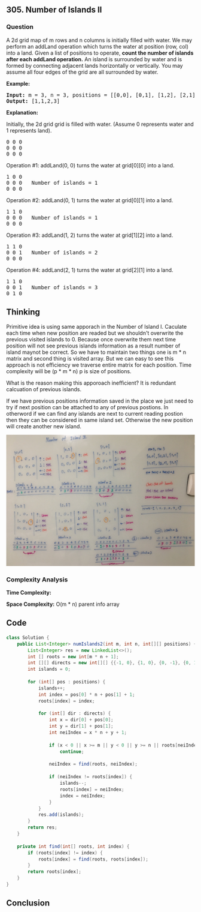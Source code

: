 <h2>305. Number of Islands II</h2>
<h3>Question</h3>

A 2d grid map of m rows and n columns is initially filled with water. We may perform an addLand operation which turns the water at position (row, col) into a land. Given a list of positions to operate, **count the number of islands after each addLand operation.** An island is surrounded by water and is formed by connecting adjacent lands horizontally or vertically. You may assume all four edges of the grid are all surrounded by water.

**Example:**
<pre>
<b>Input:</b> m = 3, n = 3, positions = [[0,0], [0,1], [1,2], [2,1]]
<b>Output:</b> [1,1,2,3]
</pre>

**Explanation:**

Initially, the 2d grid grid is filled with water. (Assume 0 represents water and 1 represents land).
<pre>
0 0 0
0 0 0
0 0 0
</pre>
Operation #1: addLand(0, 0) turns the water at grid[0][0] into a land.  
<pre>
1 0 0
0 0 0   Number of islands = 1
0 0 0
</pre>
Operation #2: addLand(0, 1) turns the water at grid[0][1] into a land.
<pre>
1 1 0
0 0 0   Number of islands = 1
0 0 0
</pre>
Operation #3: addLand(1, 2) turns the water at grid[1][2] into a land.
<pre>
1 1 0
0 0 1   Number of islands = 2
0 0 0
</pre>
Operation #4: addLand(2, 1) turns the water at grid[2][1] into a land.
<pre>
1 1 0
0 0 1   Number of islands = 3
0 1 0
</pre>

<h2>Thinking</h2>

Primitive idea is using same apporach in the Number of Island I. Caculate each time when new position are readed but we shouldn't overwrite the previous visited islands to 0.
Because once overwrite them next time position will not see previous islands information as a result number of island maynot be correct.  So we have to maintain two things one is m * n matrix and second thing is visited array.
But we can easy to see this approach is not efficiency we traverse entire matrix for each position. Time complexity will be (p * m * n) p is size of positions.  

What is the reason making this apporoach inefficient? It is redundant calcuation of previous islands. 

If we have previous positions information saved in the place we just need to try if next position can be attached to any of previous postions.
In otherword if we can find any islands are next to current reading postion then they can be considered in same island set. Otherwise the new position will create another new island.


![alt UnionFind](https://github.com/junj0619/CodeLab/blob/master/src/CS1802/Images/NumberOfIslandII.jpg)
<h3>Complexity Analysis</h3>

**Time Complexity:** 

**Space Complexity:** O(m * n) parent info array 

<h2>Code</h2>

```java
class Solution {
    public List<Integer> numIslands2(int m, int n, int[][] positions) {
        List<Integer> res = new LinkedList<>();
        int [] roots = new int[m * n + 1];
        int [][] directs = new int[][] {{-1, 0}, {1, 0}, {0, -1}, {0, 1}};
        int islands = 0;
        
        for (int[] pos : positions) {            
            islands++;
            int index = pos[0] * n + pos[1] + 1;
            roots[index] = index;
            
            for (int[] dir : directs) {
                int x = dir[0] + pos[0];
                int y = dir[1] + pos[1];
                int neiIndex = x * n + y + 1;    
                
                if (x < 0 || x >= m || y < 0 || y >= n || roots[neiIndex] == 0)
                    continue;
                
                neiIndex = find(roots, neiIndex);
                
                if (neiIndex != roots[index]) {
                    islands--;
                    roots[index] = neiIndex;
                    index = neiIndex;
                }
            }
            res.add(islands);
        }
        return res;
    }   
    
    private int find(int[] roots, int index) {
        if (roots[index] != index) {
            roots[index] = find(roots, roots[index]);            
        }
        return roots[index];
    }
}
```

<h2>Conclusion</h2>
